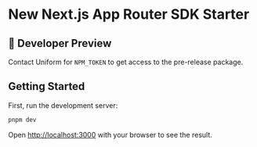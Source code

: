 # New Next.js App Router SDK Starter

## 🚧 Developer Preview
Contact Uniform for `NPM_TOKEN` to get access to the pre-release package.

## Getting Started

First, run the development server:

```bash
pnpm dev
```

Open [http://localhost:3000](http://localhost:3000) with your browser to see the result.